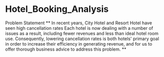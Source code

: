 # Hotel_Booking_Analysis
Problem Statement
** In recent years, City Hotel and Resort Hotel have seen high cancellation rates Each hotel is now dealing with a number of issues as a result, including fewer revenues and less than ideal hotel room use. Consequently, lowering cancellation rates is both hotels' primary goal in order to increase their efficiency in generating revenue, and for us to offer thorough business advice to address this problem. **
